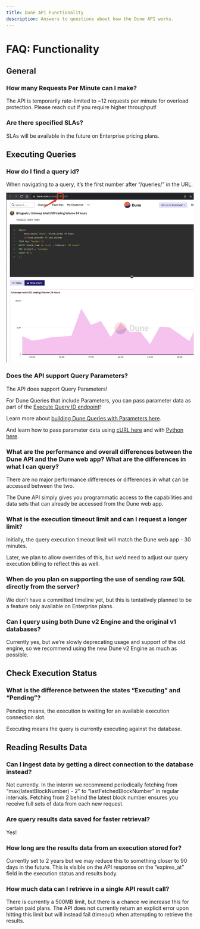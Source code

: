 ```yaml
---
title: Dune API Functionality
description: Answers to questions about how the Dune API works.
---
```

# FAQ: Functionality

## General

### How many Requests Per Minute can I make?

The API is temporarily rate-limited to ~12 requests per minute for overload protection. Please reach out if you require higher throughput!

### Are there specified SLAs?

SLAs will be available in the future on Enterprise pricing plans.

## Executing Queries

### How do I find a query id?

When navigating to a query, it’s the first number after “/queries/” in the URL.

![query-id-example](../images/query-id-example.jpg)

### Does the API support Query Parameters?

The API does support Query Parameters!

For Dune Queries that include Parameters, you can pass parameter data as part of the [Execute Query ID endpoint](../../api/api-reference/execute-query-id.md)!

Learn more about [building Dune Queries with Parameters here](../../features/parameters.md).

And learn how to pass parameter data using [cURL here](../../api/api-reference/execute-query-id.md#curl-with-parameters) and with [Python here](../../api/quick-start/api-py.md#parameterized-queries).

### What are the performance and overall differences between the Dune API and the Dune web app? What are the differences in what I can query?

There are no major performance differences or differences in what can be accessed between the two.

The Dune API simply gives you programmatic access to the capabilities and data sets that can already be accessed from the Dune web app.

### What is the execution timeout limit and can I request a longer limit?

Initially, the query execution timeout limit will match the Dune web app - 30 minutes.

Later, we plan to allow overrides of this, but we’d need to adjust our query execution billing to reflect this as well.

### When do you plan on supporting the use of sending raw SQL directly from the server?

We don’t have a committed timeline yet, but this is tentatively planned to be a feature only available on Enterprise plans.

### Can I query using both Dune v2 Engine and the original v1 databases?

Currently yes, but we’re slowly deprecating usage and support of the old engine, so we recommend using the new Dune v2 Engine as much as possible.

## Check Execution Status

### What is the difference between the states “Executing” and “Pending”?

Pending means, the execution is waiting for an available execution connection slot.

Executing means the query is currently executing against the database.

## Reading Results Data

### Can I ingest data by getting a direct connection to the database instead?
    
Not currently. In the interim we recommend periodically fetching from “max(latestBlockNumber) - 2” to “lastFetchedBlockNumber” in regular intervals. Fetching from 2 behind the latest block number ensures you receive full sets of data from each new request.

### Are query results data saved for faster retrieval?
    
Yes!

### How long are the results data from an execution stored for?
    
Currently set to 2 years but we may reduce this to something closer to 90 days in the future. This is visible on the API response on the “expires_at” field in the execution status and results body.

### How much data can I retrieve in a single API result call?
    
There is currently a 500MB limit, but there is a chance we increase this for certain paid plans. The API does not currently return an explicit error upon hitting this limit but will instead fail (timeout) when attempting to retrieve the results.
